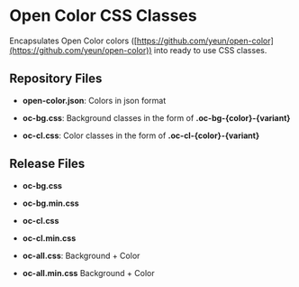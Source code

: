 # Open Color CSS Classes

Encapsulates Open Color colors ([https://github.com/yeun/open-color](https://github.com/yeun/open-color)) into ready to use CSS classes.

## Repository Files
- **open-color.json**: Colors in json format

- **oc-bg.css**: Background classes in the form of **.oc-bg-{color}-{variant}**

- **oc-cl.css**: Color classes in the form of **.oc-cl-{color}-{variant}**


## Release Files
- **oc-bg.css**
- **oc-bg.min.css**


- **oc-cl.css**
- **oc-cl.min.css**


- **oc-all.css**: Background + Color
- **oc-all.min.css** Background + Color



